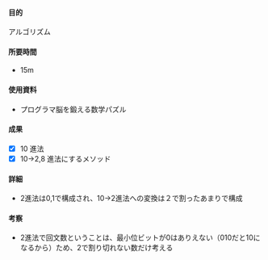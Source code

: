 #### 目的

<!-- 目的(〜を知りたい/〜を実装したい) -->

アルゴリズム

#### 所要時間

- 15m

#### 使用資料

<!-- 使用資料(教材/書籍/ワークシート/Youtube) -->

- プログラマ脳を鍛える数学パズル

#### 成果

<!-- 成果(できたこと/できなかったこと) -->

- [x] 10 進法
- [x] 10→2,8 進法にするメソッド

#### 詳細

<!-- 詳細(キーワード/プロセス//具体例を挙げる/今回の課題解決を今後に繋げられる形で記録) -->
- 2進法は0,1で構成され、10→2進法への変換は２で割ったあまりで構成
#### 考察

<!-- 考察(今後の展望/) -->
- 2進法で回文数ということは、最小位ビットが0はありえない（010だと10になるから）ため、2で割り切れない数だけ考える